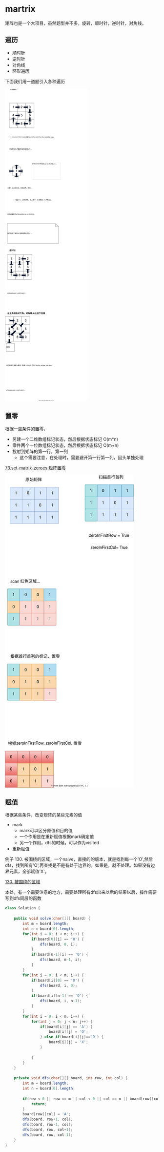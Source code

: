 # martrix

矩阵也是一个大项目，虽然题型并不多，旋转，顺时针，逆时针，对角线。

## 遍历
* 顺时针
* 逆时针
* 对角线
* 环形遍历

下面我们用一道题引入各种遍历

![54.spiral-matrix 螺旋矩阵](./graphs/matrix.drawio.svg)


## 置零
根据一些条件的置零，
* 另建一个二维数组标记状态，然后根据状态标记 O(m*n)
* 零件两个一位数组标记状态，然后根据状态标记 O(m+n)
* 投射到矩阵的第一行，第一列
    * 这个需要注意，在处理时，需要避开第一行第一列，回头单独处理

[73.set-matrix-zeroes 矩阵置零](./73.set-matrix-zeroes)

![矩阵置零图解](./graphs/73-set-matrix-zeroes.drawio.svg)

## 赋值

根据某些条件，改变矩阵的某些元素的值
* mark 
    * mark可以区分原值和目的值
    * 一个作用是在重新赋值根据mark确定值
    * 另一个作用，dfs的时候，可以作为visited
* 重新赋值

例子 130. 被围绕的区域，一个naive，直接的的版本，就是找到每一个'O',然后dfs，找到所有'O',再查找是不是有处于边界的，如果是，就不处理。如果没有边界元素，全部赋值'X'。

 [130. 被围绕的区域](./graphs/surroundedRegions.drawio.svg)

本处，有一个需要注意的地方，需要处理所有dfs出来以后的结果以后，操作需要写到dfs同层的函数

```java
class Solution {

    public void solve(char[][] board) {
        int m = board.length;
        int n = board[0].length;
        for(int i = 0; i < n; i++) {
            if(board[0][i] == 'O') {
                dfs(board, 0, i);
            }
            if(board[m-1][i] == 'O') {
                dfs(board, m-1, i);
            }
        }
        for(int i = 0; i < m; i++) {
            if(board[i][0] == 'O') {
                dfs(board, i, 0);
            }
            if(board[i][n-1] == 'O') {
                dfs(board, i, n-1);
            }
        }
        for(int i = 0; i < m; i++) {
            for(int j = 0; j < n; j++) {
                if(board[i][j] == 'A') {
                    board[i][j] = 'O';
                } else if(board[i][j]=='O') {
                    board[i][j] = 'X';
                }

            }
        }
    }

    private void dfs(char[][] board, int row, int col) {
        int m = board.length;
        int n = board[0].length;

        if(row < 0 || row == m || col < 0 || col == n || board[row][col] != 'O') {
            return;
        }
        board[row][col] = 'A';
        dfs(board, row+1, col);
        dfs(board, row-1, col);
        dfs(board, row, col+1);
        dfs(board, row, col-1);
    }
}
```


